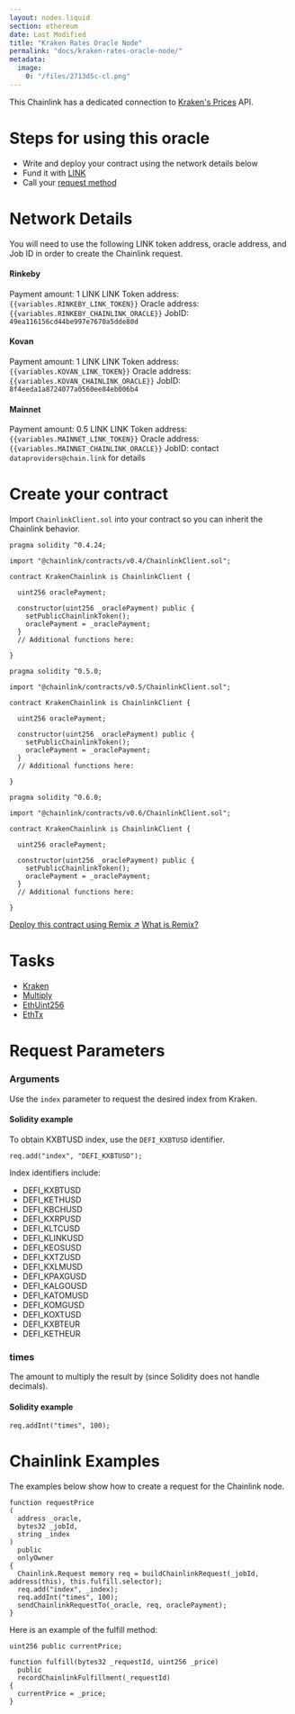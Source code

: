 ```yaml
---
layout: nodes.liquid
section: ethereum
date: Last Modified
title: "Kraken Rates Oracle Node"
permalink: "docs/kraken-rates-oracle-node/"
metadata:
  image:
    0: "/files/2713d5c-cl.png"
---
```

This Chainlink has a dedicated connection to <a href="https://blog.cfbenchmarks.com/rest-api/" target="_blank">Kraken's Prices</a> API.

# Steps for using this oracle

- Write and deploy your contract using the network details below
- Fund it with [LINK](../link-token-contracts/)
- Call your [request method](./#chainlink-examples)

# Network Details

You will need to use the following LINK token address, oracle address, and Job ID in order to create the Chainlink request.

#### Rinkeby
Payment amount: 1 LINK
LINK Token address: `{{variables.RINKEBY_LINK_TOKEN}}`
Oracle address: `{{variables.RINKEBY_CHAINLINK_ORACLE}}`
JobID: `49ea116156cd44be997e7670a5dde80d`

#### Kovan
Payment amount: 1 LINK
LINK Token address: `{{variables.KOVAN_LINK_TOKEN}}`
Oracle address: `{{variables.KOVAN_CHAINLINK_ORACLE}}`
JobID: `8f4eeda1a8724077a0560ee84eb006b4`

#### Mainnet
Payment amount: 0.5 LINK
LINK Token address: `{{variables.MAINNET_LINK_TOKEN}}`
Oracle address: `{{variables.MAINNET_CHAINLINK_ORACLE}}`
JobID: contact `dataproviders@chain.link` for details

# Create your contract

Import `ChainlinkClient.sol` into your contract so you can inherit the Chainlink behavior.

```solidity Solidity 4
pragma solidity ^0.4.24;

import "@chainlink/contracts/v0.4/ChainlinkClient.sol";

contract KrakenChainlink is ChainlinkClient {

  uint256 oraclePayment;

  constructor(uint256 _oraclePayment) public {
    setPublicChainlinkToken();
    oraclePayment = _oraclePayment;
  }
  // Additional functions here:

}
```
```solidity Solidity 5
pragma solidity ^0.5.0;

import "@chainlink/contracts/v0.5/ChainlinkClient.sol";

contract KrakenChainlink is ChainlinkClient {

  uint256 oraclePayment;

  constructor(uint256 _oraclePayment) public {
    setPublicChainlinkToken();
    oraclePayment = _oraclePayment;
  }
  // Additional functions here:

}
```
```solidity Solidity 6
pragma solidity ^0.6.0;

import "@chainlink/contracts/v0.6/ChainlinkClient.sol";

contract KrakenChainlink is ChainlinkClient {

  uint256 oraclePayment;

  constructor(uint256 _oraclePayment) public {
    setPublicChainlinkToken();
    oraclePayment = _oraclePayment;
  }
  // Additional functions here:

}
```

<div class="remix-callout">
  <a href="https://remix.ethereum.org/#url=https://docs.chain.link/samples/DataProviders/Kraken.sol" target="_blank" class="cl-button--ghost solidity-tracked">Deploy this contract using Remix ↗</a>
    <a href="../deploy-your-first-contract/" title="">What is Remix?</a>
</div>

# Tasks

- [Kraken](../external-adapters/)
- [Multiply](../core-adapters/#multiply)
- [EthUint256](../core-adapters/#ethuint256)
- [EthTx](../core-adapters/#ethtx)

# Request Parameters

### Arguments

Use the `index` parameter to request the desired index from Kraken.

#### Solidity example

To obtain KXBTUSD index, use the `DEFI_KXBTUSD` identifier.

```solidity
req.add("index", "DEFI_KXBTUSD");
```

Index identifiers include:

- DEFI_KXBTUSD
- DEFI_KETHUSD
- DEFI_KBCHUSD
- DEFI_KXRPUSD
- DEFI_KLTCUSD
- DEFI_KLINKUSD
- DEFI_KEOSUSD
- DEFI_KXTZUSD
- DEFI_KXLMUSD
- DEFI_KPAXGUSD
- DEFI_KALGOUSD
- DEFI_KATOMUSD
- DEFI_KOMGUSD
- DEFI_KOXTUSD
- DEFI_KXBTEUR
- DEFI_KETHEUR

### times

The amount to multiply the result by (since Solidity does not handle decimals).


#### Solidity example

```solidity
req.addInt("times", 100);
```

# Chainlink Examples

The examples below show how to create a request for the Chainlink node.

```solidity
function requestPrice
(
  address _oracle,
  bytes32 _jobId,
  string _index
)
  public
  onlyOwner
{
  Chainlink.Request memory req = buildChainlinkRequest(_jobId, address(this), this.fulfill.selector);
  req.add("index", _index);
  req.addInt("times", 100);
  sendChainlinkRequestTo(_oracle, req, oraclePayment);
}
```

Here is an example of the fulfill method:

```solidity
uint256 public currentPrice;

function fulfill(bytes32 _requestId, uint256 _price)
  public
  recordChainlinkFulfillment(_requestId)
{
  currentPrice = _price;
}
```
